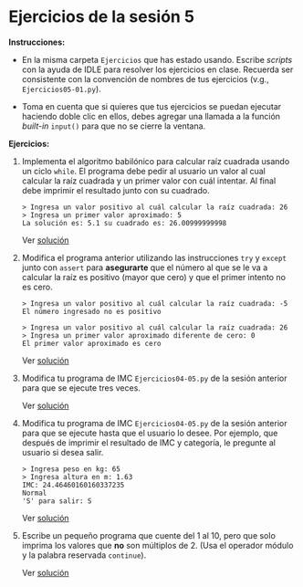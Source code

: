 # Ejercicios de la sesión 5

**Instrucciones:** 

- En la misma carpeta `Ejercicios` que has estado usando. Escribe *scripts* con la ayuda de IDLE para resolver los ejercicios en clase. Recuerda ser consistente con la convención de nombres de tus ejercicios (v.g., `Ejercicios05-01.py`).

- Toma en cuenta que si quieres que tus ejercicios se puedan ejecutar haciendo doble clic en ellos, debes agregar una llamada a la función *built-in* `input()` para que no se cierre la ventana.

**Ejercicios:**

1. Implementa el algoritmo babilónico para calcular raíz cuadrada usando un ciclo `while`. El programa debe pedir al usuario un valor al cual calcular
la raíz cuadrada y un primer valor con cuál intentar. Al final debe imprimir el resultado junto con su cuadrado.

    ```
    > Ingresa un valor positivo al cuál calcular la raíz cuadrada: 26
    > Ingresa un primer valor aproximado: 5
    La solución es: 5.1 su cuadrado es: 26.00999999998
    ```
    Ver [solución](../Solutions/Ejercicios05-01.py)

1. Modifica el programa anterior utilizando las instrucciones `try` y `except` junto con `assert` para **asegurarte** que el número al que se le va a calcular la raíz es positivo (mayor que cero) y que el primer intento no es cero.

    ```
    > Ingresa un valor positivo al cuál calcular la raíz cuadrada: -5
    El número ingresado no es positivo
    ```

    ```
    > Ingresa un valor positivo al cuál calcular la raíz cuadrada: 26
    > Ingresa un primer valor aproximado diferente de cero: 0
    El primer valor aproximado es cero
    ```
    Ver [solución](../Solutions/Ejercicios05-02.py)



1. Modifica tu programa de IMC `Ejercicios04-05.py` de la sesión anterior para que se ejecute tres veces.

    Ver [solución](../Solutions/Ejercicios05-03.py)

1. Modifica tu programa de IMC `Ejercicios04-05.py` de la sesión anterior para que se ejecute hasta que el usuario lo desee. Por ejemplo, que después de imprimir el resultado de IMC y categoría, le pregunte al usuario si desea salir.

    ```
    > Ingresa peso en kg: 65
    > Ingresa altura en m: 1.63
    IMC: 24.46460160160337235
    Normal
    'S' para salir: S
    ```
    Ver [solución](../Solutions/Ejercicios05-04.py)

1. Escribe un pequeño programa que cuente del 1 al 10,
pero que solo imprima los valores que **no** son múltiplos
de 2. (Usa el operador módulo y la palabra reservada `continue`).

    Ver [solución](../Solutions/Ejercicios05-05.py)